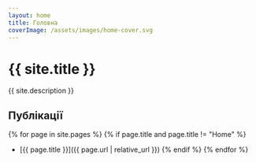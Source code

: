 ```yaml
---
layout: home
title: Головна
coverImage: /assets/images/home-cover.svg
---
```


# {{ site.title }}

{{ site.description }}

## Публікації

{% for page in site.pages %}
{% if page.title and page.title != "Home" %}
- [{{ page.title }}]({{ page.url | relative_url }})
{% endif %}
{% endfor %} 